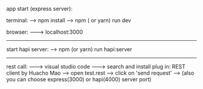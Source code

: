 app start (express server):

terminal:
--> npm install
--> npm ( or yarn) run dev

browser:
---> localhost:3000


-----------------

start hapi server:
--> npm (or yarn) run hapi:server

-----------------

rest call:
---> visual studio code
---> search and install plug in: REST client by Huacho Mao
--> open test.rest
--> click on 'send request'
--> (also you can choose express(3000) or hapi(4000) server port)
